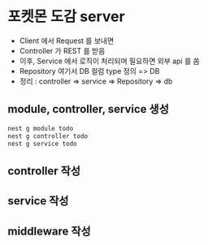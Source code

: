 # 포켓몬 도감 server

- Client 에서 Request 를 보내면
- Controller 가 REST 를 받음
- 이후, Service 에서 로직이 처리되며 필요하면 외부 api 를 쏨
- Repository 여기서 DB 컬럼 type 정의 => DB
- 정리 : controller => service => Repository => db

## module, controller, service 생성

```bash
nest g module todo
nest g controller todo
nest g service todo
```

## controller 작성

## service 작성

## middleware 작성
